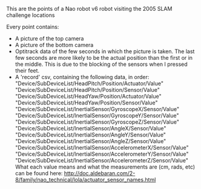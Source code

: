 This are the points of a Nao robot v6 robot visiting the 2005 SLAM challenge locations

Every point contains:
- A picture of the top camera
- A picture of the bottom camera
- Optitrack data of the few seconds in which the picture is taken. The last few seconds are more likely to be the actual position than the first or in the middle. This is due to the blocking of the sensors when I pressed their feet.
- A 'record' csv, containing the following data, in order:
    "Device/SubDeviceList/HeadPitch/Position/Actuator/Value"
    "Device/SubDeviceList/HeadPitch/Position/Sensor/Value"
    "Device/SubDeviceList/HeadYaw/Position/Actuator/Value"
    "Device/SubDeviceList/HeadYaw/Position/Sensor/Value"
    "Device/SubDeviceList/InertialSensor/GyroscopeX/Sensor/Value"
    "Device/SubDeviceList/InertialSensor/GyroscopeY/Sensor/Value"
    "Device/SubDeviceList/InertialSensor/GyroscopeZ/Sensor/Value"
    "Device/SubDeviceList/InertialSensor/AngleX/Sensor/Value"
    "Device/SubDeviceList/InertialSensor/AngleY/Sensor/Value"
    "Device/SubDeviceList/InertialSensor/AngleZ/Sensor/Value"
    "Device/SubDeviceList/InertialSensor/AccelerometerX/Sensor/Value"
    "Device/SubDeviceList/InertialSensor/AccelerometerY/Sensor/Value"
    "Device/SubDeviceList/InertialSensor/AccelerometerZ/Sensor/Value"
    What each value means and what the measurements are (cm, rads, etc) can be found here: http://doc.aldebaran.com/2-8/family/nao_technical/lola/actuator_sensor_names.html
